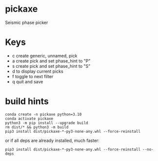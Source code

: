 # pickaxe
Seismic phase picker

# Keys

- c create generic, unnamed, pick
- a create pick and set phase_hint to "P"
- s create pick and set phase_hint to "S"
- d to display current picks
- f toggle to next filter
- q quit and save

# build hints
```
conda create -n pickaxe python=3.10
conda activate pickaxe
python3 -m pip install --upgrade build
rm dist/* && python3 -m build
pip3 install dist/pickaxe-*-py3-none-any.whl --force-reinstall

```

or if all deps are already installed, much faster:
```
pip3 install dist/pickaxe-*-py3-none-any.whl --force-reinstall --no-deps
```

